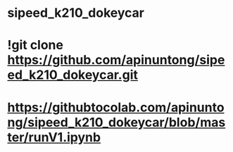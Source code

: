 # sipeed_k210_dokeycar
# !git clone https://github.com/apinuntong/sipeed_k210_dokeycar.git
# https://githubtocolab.com/apinuntong/sipeed_k210_dokeycar/blob/master/runV1.ipynb
